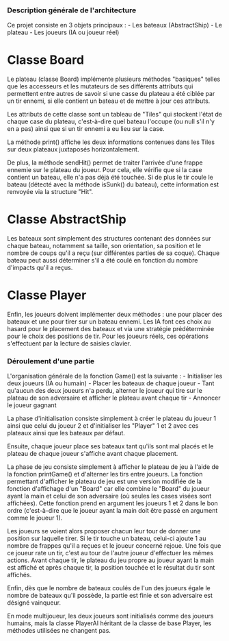 ### Description générale de l'architecture

Ce projet consiste en 3 objets principaux :
    - Les bateaux (AbstractShip)
    - Le plateau
    - Les joueurs (IA ou joueur réel)

# Classe Board

Le plateau (classe Board) implémente plusieurs méthodes "basiques" telles que les accesseurs et les mutateurs de ses différents attributs qui permettent entre autres de savoir si une casse du plateau a été ciblée par un tir ennemi, si elle contient un bateau et de mettre à jour ces attributs.

Les attributs de cette classe sont un tableau de "Tiles" qui stockent l'état de chaque case du plateau, c'est-à-dire quel bateau l'occupe (ou null s'il n'y en a pas) ainsi que si un tir ennemi a eu lieu sur la case.

La méthode print() affiche les deux informations contenues dans les Tiles sur deux plateaux juxtaposés horizontalement.

De plus, la méthode sendHit() permet de traiter l'arrivée d'une frappe ennemie sur le plateau du joueur. Pour cela, elle vérifie que si la case contient un bateau, elle n'a pas déjà été touchée. Si de plus le tir coule le bateau (détecté avec la méthode isSunk() du bateau), cette information est renvoyée via la structure "Hit".

# Classe AbstractShip

Les bateaux sont simplement des structures contenant des données sur chaque bateau, notamment sa taille, son orientation, sa position et le nombre de coups qu'il a reçu (sur différentes parties de sa coque). Chaque bateau peut aussi déterminer s'il a été coulé en fonction du nombre d'impacts qu'il a reçus.

# Classe Player

Enfin, les joueurs doivent implémenter deux méthodes : une pour placer des bateaux et une pour tirer sur un bateau ennemi. Les IA font ces choix au hasard pour le placement des bateaux et via une stratégie prédéterminée pour le choix des positions de tir. Pour les joueurs réels, ces opérations s'effectuent par la lecture de saisies clavier.

### Déroulement d'une partie

L'organisation générale de la fonction Game() est la suivante :
    - Initialiser les deux joueurs (IA ou humain)
    - Placer les bateaux de chaque joueur
    - Tant qu'aucun des deux joueurs n'a perdu, alterner le joueur qui tire sur le plateau de son adversaire et afficher le plateau avant chaque tir
    - Annoncer le joueur gagnant

La phase d'initialisation consiste simplement à créer le plateau du joueur 1 ainsi que celui du joueur 2 et d'initialiser les "Player" 1 et 2 avec ces plateaux ainsi que les bateaux par défaut.

Ensuite, chaque joueur place ses bateaux tant qu'ils sont mal placés et le plateau de chaque joueur s'affiche avant chaque placement.

La phase de jeu consiste simplement à afficher le plateau de jeu à l'aide de la fonction printGame() et d'alterner les tirs entre joueurs. La fonction permettant d'afficher le plateau de jeu est une version modifiée de la fonction d'affichage d'un "Board" car elle combine le "Board" du joueur ayant la main et celui de son adversaire (où seules les cases visées sont affichées). Cette fonction prend en argument les joueurs 1 et 2 dans le bon ordre (c'est-à-dire que le joueur ayant la main doit être passé en argument comme le joueur 1).

Les joueurs se voient alors proposer chacun leur tour de donner une position sur laquelle tirer. Si le tir touche un bateau, celui-ci ajoute 1 au nombre de frappes qu'il a reçues et le joueur concerné rejoue. Une fois que ce joueur rate un tir, c'est au tour de l'autre joueur d'effectuer les mêmes actions. Avant chaque tir, le plateau du jeu propre au joueur ayant la main est affiché et après chaque tir, la position touchée et le résultat du tir sont affichés.

Enfin, dès que le nombre de bateaux coulés de l'un des joueurs égale le nombre de bateaux qu'il possède, la partie est finie et son adversaire est désigné vainqueur.

En mode multijoueur, les deux joueurs sont initialisés comme des joueurs humains, mais la classe PlayerAI héritant de la classe de base Player, les méthodes utilisées ne changent pas.
